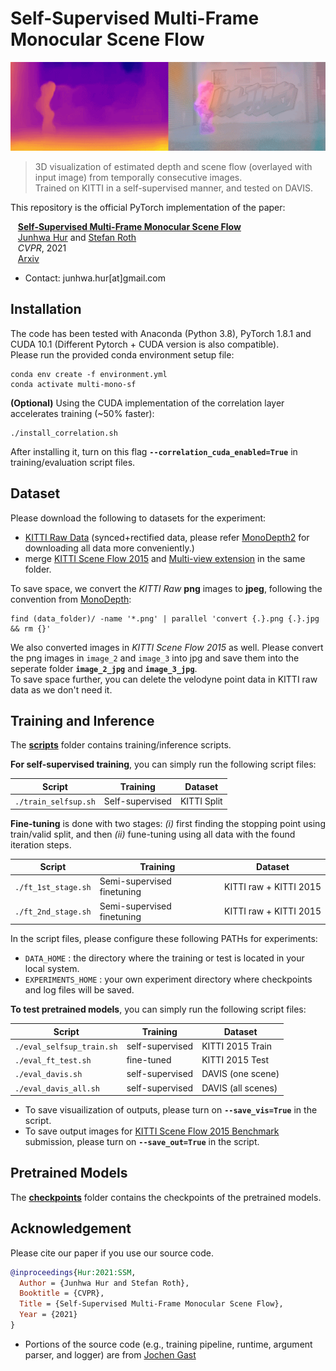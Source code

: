 # Self-Supervised Multi-Frame Monocular Scene Flow

<img src=demo/demo.gif> 

> 3D visualization of estimated depth and scene flow (overlayed with input image) from temporally consecutive images.  
> Trained on KITTI in a self-supervised manner, and tested on DAVIS.

This repository is the official PyTorch implementation of the paper:  

&nbsp;&nbsp;&nbsp;**[Self-Supervised Multi-Frame Monocular Scene Flow](https://arxiv.org/abs/2105.02216)**  
&nbsp;&nbsp;&nbsp;[Junhwa Hur](https://hurjunhwa.github.io) and [Stefan Roth](https://www.visinf.tu-darmstadt.de/visinf/team_members/sroth/sroth.en.jsp)  
&nbsp;&nbsp;&nbsp;*CVPR*, 2021  
&nbsp;&nbsp;&nbsp;[Arxiv](https://arxiv.org/abs/2105.02216)

- Contact: junhwa.hur[at]gmail.com

## Installation
The code has been tested with Anaconda (Python 3.8), PyTorch 1.8.1 and CUDA 10.1 (Different Pytorch + CUDA version is also compatible).  
Please run the provided conda environment setup file:

  ```Shell
  conda env create -f environment.yml
  conda activate multi-mono-sf
  ```

**(Optional)** Using the CUDA implementation of the correlation layer accelerates training (~50% faster):
  ```Shell
  ./install_correlation.sh
  ```
After installing it, turn on this flag **`--correlation_cuda_enabled=True`** in training\/evaluation script files.

## Dataset

Please download the following to datasets for the experiment:
  - [KITTI Raw Data](http://www.cvlibs.net/datasets/kitti/raw_data.php) (synced+rectified data, please refer [MonoDepth2](https://github.com/nianticlabs/monodepth2#-kitti-training-data) for downloading all data more conveniently.)
  - merge [KITTI Scene Flow 2015](http://www.cvlibs.net/datasets/kitti/eval_scene_flow.php?benchmark=flow) and [Multi-view extension](http://www.cvlibs.net/datasets/kitti/eval_scene_flow.php?benchmark=flow) in the same folder.
  
To save space, we convert the *KITTI Raw* **png** images to **jpeg**, following the convention from [MonoDepth](https://github.com/mrharicot/monodepth):
  ```
  find (data_folder)/ -name '*.png' | parallel 'convert {.}.png {.}.jpg && rm {}'
  ```   
We also converted images in *KITTI Scene Flow 2015* as well. Please convert the png images in `image_2` and `image_3` into jpg and save them into the seperate folder **`image_2_jpg`** and **`image_3_jpg`**.  
To save space further, you can delete the velodyne point data in KITTI raw data as we don't need it.

## Training and Inference

The **[scripts](scripts/)** folder contains training\/inference scripts.

**For self-supervised training**, you can simply run the following script files:

| Script                 | Training                   | Dataset                |
|------------------------|----------------------------|------------------------|
| `./train_selfsup.sh`   | Self-supervised            | KITTI Split            |


**Fine-tuning** is done with two stages: *(i)* first finding the stopping point using train\/valid split, and then *(ii)* fune-tuning using all data with the found iteration steps.  

| Script                 | Training                   | Dataset                |
|------------------------|----------------------------|------------------------|
| `./ft_1st_stage.sh`    | Semi-supervised finetuning | KITTI raw + KITTI 2015 |
| `./ft_2nd_stage.sh`    | Semi-supervised finetuning | KITTI raw + KITTI 2015 |

In the script files, please configure these following PATHs for experiments:
  - `DATA_HOME` : the directory where the training or test is located in your local system.
  - `EXPERIMENTS_HOME` : your own experiment directory where checkpoints and log files will be saved.
     
  
**To test pretrained models**, you can simply run the following script files:

| Script                    | Training        | Dataset            | 
|---------------------------|-----------------|--------------------|
| `./eval_selfsup_train.sh` | self-supervised | KITTI 2015 Train   |
| `./eval_ft_test.sh`       | fine-tuned      | KITTI 2015 Test    |
| `./eval_davis.sh`         | self-supervised | DAVIS (one scene)  |
| `./eval_davis_all.sh`     | self-supervised | DAVIS (all scenes) |

  - To save visuailization of outputs, please turn on **`--save_vis=True`** in the script.  
  - To save output images for [KITTI Scene Flow 2015 Benchmark](http://www.cvlibs.net/datasets/kitti/eval_scene_flow.php) submission,  please turn on **`--save_out=True`** in the script.  

## Pretrained Models 

The **[checkpoints](checkpoints/)** folder contains the checkpoints of the pretrained models.  


## Acknowledgement

Please cite our paper if you use our source code.  

```bibtex
@inproceedings{Hur:2021:SSM,  
  Author = {Junhwa Hur and Stefan Roth},  
  Booktitle = {CVPR},  
  Title = {Self-Supervised Multi-Frame Monocular Scene Flow},  
  Year = {2021}  
}
```

- Portions of the source code (e.g., training pipeline, runtime, argument parser, and logger) are from [Jochen Gast](https://scholar.google.com/citations?user=tmRcFacAAAAJ&hl=en)

